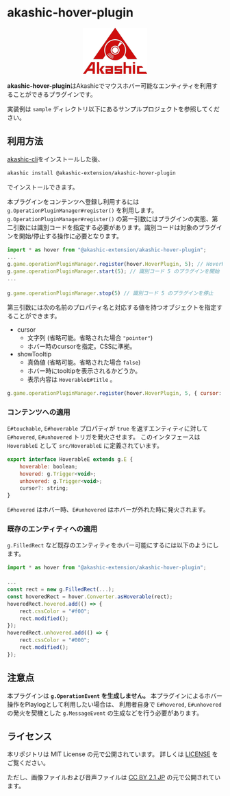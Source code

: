 # akashic-hover-plugin

<p align="center">
<img src="https://github.com/akashic-games/akashic-hover-plugin/blob/master/img/akashic.png"/>
</p>

**akashic-hover-plugin**はAkashicでマウスホバー可能なエンティティを利用することができるプラグインです。

実装例は `sample` ディレクトリ以下にあるサンプルプロジェクトを参照してください。

## 利用方法

[akashic-cli](https://github.com/akashic-games/akashic-cli)をインストールした後、

```sh
akashic install @akashic-extension/akashic-hover-plugin
```

でインストールできます。

本プラグインをコンテンツへ登録し利用するには `g.OperationPluginManager#register()` を利用します。
`g.OperationPluginManager#register()` の第一引数にはプラグインの実態、第二引数には識別コードを指定する必要があります。識別コードは対象のプラグインを開始/停止する操作に必要となります。

```javascript
import * as hover from "@akashic-extension/akashic-hover-plugin";
...
g.game.operationPluginManager.register(hover.HoverPlugin, 5); // HoverPlugin を 識別コード 5 で 登録
g.game.operationPluginManager.start(5); // 識別コード 5 のプラグインを開始
...

g.game.operationPluginManager.stop(5) // 識別コード 5 のプラグインを停止
```

第三引数には次の名前のプロパティ名と対応する値を持つオブジェクトを指定することができます。

 * cursor
   * 文字列 (省略可能。省略された場合 `"pointer"`)
   * ホバー時のcursorを指定。CSSに準拠。
 * showTooltip
   * 真偽値 (省略可能。省略された場合 `false`)
   * ホバー時にtooltipを表示されるかどうか。
   * 表示内容は `HoverableE#title` 。

```javascript
g.game.operationPluginManager.register(hover.HoverPlugin, 5, { cursor: "help", showTooltip: true });
```

### コンテンツへの適用

`E#touchable`, `E#hoverable` プロパティが `true` を返すエンティティに対して `E#hovered`, `E#unhovered` トリガを発火させます。
このインタフェースは `HoverableE` として `src/HoverableE` に定義されています。

```javascript
export interface HoverableE extends g.E {
	hoverable: boolean;
	hovered: g.Trigger<void>;
	unhovered: g.Trigger<void>;
	cursor?: string;
}
```

`E#hovered` はホバー時、`E#unhovered` はホバーが外れた時に発火されます。

### 既存のエンティティへの適用

`g.FilledRect` など既存のエンティティをホバー可能にするには以下のようにします。

```javascript
import * as hover from "@akashic-extension/akashic-hover-plugin";

...
const rect = new g.FilledRect(...);
const hoveredRect = hover.Converter.asHoverable(rect);
hoveredRect.hovered.add(() => {
	rect.cssColor = "#f00";
	rect.modified();
});
hoveredRect.unhovered.add(() => {
	rect.cssColor = "#000";
	rect.modified();
});
```

## 注意点
本プラグインは **`g.OperationEvent` を生成しません。**
本プラグインによるホバー操作をPlaylogとして利用したい場合は、
利用者自身で `E#hovered`, `E#unhovered` の発火を契機とした `g.MessageEvent` の生成などを行う必要があります。

## ライセンス
本リポジトリは MIT License の元で公開されています。
詳しくは [LICENSE](https://github.com/akashic-games/akashic-hover-plugin/blob/master/LICENSE) をご覧ください。

ただし、画像ファイルおよび音声ファイルは
[CC BY 2.1 JP](https://creativecommons.org/licenses/by/2.1/jp/) の元で公開されています。
